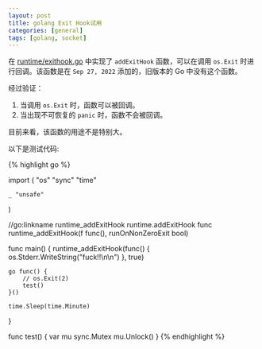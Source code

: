 ```yaml
---
layout: post
title: golang Exit Hook试用
categories: [general]
tags: [golang, socket]
---
```


在 [runtime/exithook.go](https://github.com/golang/go/blob/master/src/runtime/exithook.go)  中实现了 `addExitHook` 函数，可以在调用 `os.Exit` 时进行回调。该函数是在 `Sep 27, 2022` 添加的，旧版本的 Go 中没有这个函数。

经过验证：

1. 当调用 `os.Exit` 时，函数可以被回调。
1. 当出现不可恢复的 `panic` 时，函数不会被回调。

目前来看，该函数的用途不是特别大。

以下是测试代码:

{% highlight go %}

import (
	"os"
	"sync"
	"time"

	_ "unsafe"
)

//go:linkname runtime_addExitHook runtime.addExitHook
func runtime_addExitHook(f func(), runOnNonZeroExit bool)

func main() {
	runtime_addExitHook(func() {
		os.Stderr.WriteString("fuck!!\n\n")
	}, true)

	go func() {
		// os.Exit(2)
		test()
	}()

	time.Sleep(time.Minute)
}

func test() {
	var mu sync.Mutex
	mu.Unlock()
}
{% endhighlight %}
